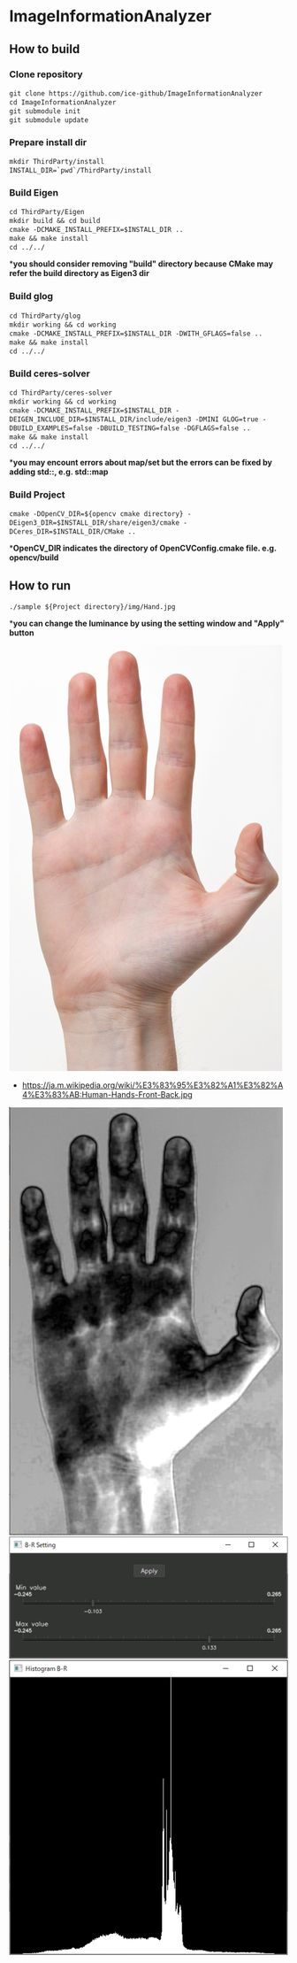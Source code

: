 # ImageInformationAnalyzer

## How to build

### Clone repository
```
git clone https://github.com/ice-github/ImageInformationAnalyzer
cd ImageInformationAnalyzer
git submodule init
git submodule update
```

### Prepare install dir
```
mkdir ThirdParty/install
INSTALL_DIR=`pwd`/ThirdParty/install
```

### Build Eigen
```
cd ThirdParty/Eigen
mkdir build && cd build
cmake -DCMAKE_INSTALL_PREFIX=$INSTALL_DIR .. 
make && make install
cd ../../
```
***you should consider removing "build" directory because CMake may refer the build directory as Eigen3 dir**

### Build glog
```
cd ThirdParty/glog
mkdir working && cd working
cmake -DCMAKE_INSTALL_PREFIX=$INSTALL_DIR -DWITH_GFLAGS=false .. 
make && make install
cd ../../
```

### Build ceres-solver
```
cd ThirdParty/ceres-solver
mkdir working && cd working
cmake -DCMAKE_INSTALL_PREFIX=$INSTALL_DIR -DEIGEN_INCLUDE_DIR=$INSTALL_DIR/include/eigen3 -DMINI GLOG=true -DBUILD_EXAMPLES=false -DBUILD_TESTING=false -DGFLAGS=false ..
make && make install
cd ../../
```
***you may encount errors about map/set but the errors can be fixed by adding std::, e.g. std::map**

### Build Project
```
cmake -DOpenCV_DIR=${opencv cmake directory} -DEigen3_DIR=$INSTALL_DIR/share/eigen3/cmake -DCeres_DIR=$INSTALL_DIR/CMake ..
```

***OpenCV_DIR indicates the directory of OpenCVConfig.cmake file. e.g. opencv/build**

## How to run

```
./sample ${Project directory}/img/Hand.jpg
```
***you can change the luminance by using the setting window and "Apply" button**


![Original Hand](img/Hand.jpg "Original Hand")
* https://ja.m.wikipedia.org/wiki/%E3%83%95%E3%82%A1%E3%82%A4%E3%83%AB:Human-Hands-Front-Back.jpg

![B-G image](img/B_G.jpg "B-G")
![Setting image](img/Setting.jpg "Setting")
![Setting image](img/Histogram.jpg "Histogram")

